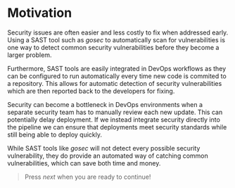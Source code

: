 # Motivation

Security issues are often easier and less costly to fix when addressed early. Using a SAST tool such as *gosec* to automatically scan for vulnerabilities is one way to detect common security vulnerabilities before they become a larger problem. 

Furthermore, SAST tools are easily integrated in DevOps workflows as they can be configured to run automatically every time new code is commited to a repository. This allows for automatic detection of security vulnerabilities which are then reported back to the developers for fixing.

Security can become a bottleneck in DevOps environments when a separate security team has to manually review each new update. This can potentially delay deployment. If we instead integrate security directly into the pipeline we can ensure that deployments meet security standards while still being able to deploy quickly. 

While SAST tools like *gosec* will not detect every possible security vulnerability, they do provide an automated way of catching common vulnerabilities, which can save both time and money.

> Press *next* when you are ready to continue!